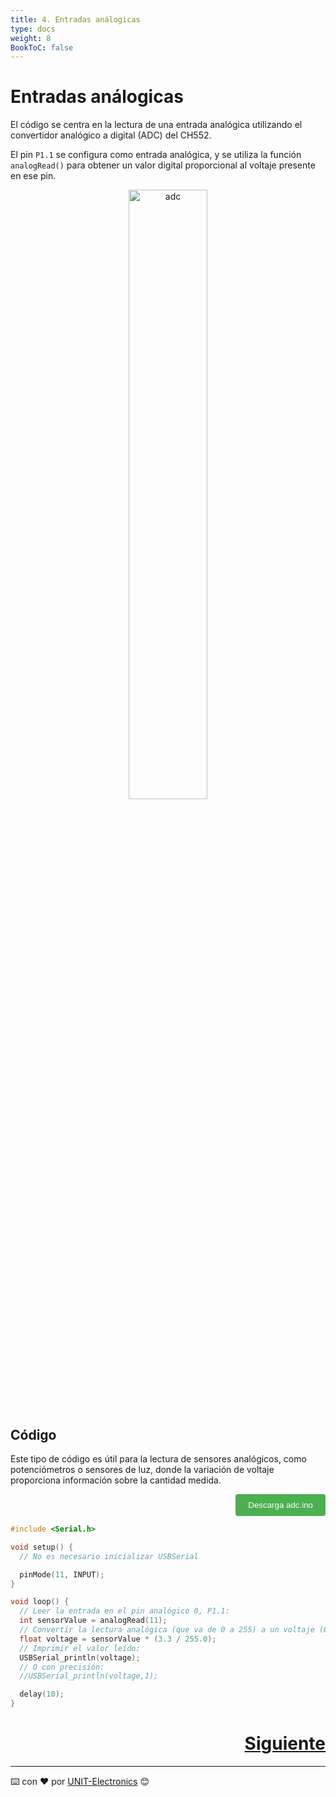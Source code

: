 ```yaml
---
title: 4. Entradas análogicas
type: docs
weight: 8
BookToC: false
---
```


# Entradas análogicas


El código se centra en la lectura de una entrada analógica utilizando el convertidor analógico a digital (ADC) del CH552.

El pin `P1.1` se configura como entrada analógica, y se utiliza la función `analogRead()` para obtener un valor digital proporcional al voltaje presente en ese pin.
<p align="center">
<img src="/docs/4-Entradas_analogicas/images/adc.png " style="width: 50%;" alt="adc">
</p>



## Código

Este tipo de código es útil para la lectura de sensores analógicos, como potenciómetros o sensores de luz, donde la variación de voltaje proporciona información sobre la cantidad medida.

<div style="text-align: right;">
    <a href="/docs/8-Entradas_analogicas/code/adc.ino" download="adc.ino">
        <button style="background-color: #4CAF50; color: white; padding: 10px 20px; border: none; border-radius: 4px; cursor: pointer;">
            Descarga adc.ino 
        </button>
    </a>
</div>

```c
#include <Serial.h>

void setup() {
  // No es necesario inicializar USBSerial

  pinMode(11, INPUT);
}

void loop() {
  // Leer la entrada en el pin analógico 0, P1.1:
  int sensorValue = analogRead(11);
  // Convertir la lectura analógica (que va de 0 a 255) a un voltaje (0 a 3.3V):
  float voltage = sensorValue * (3.3 / 255.0);
  // Imprimir el valor leído:
  USBSerial_println(voltage);
  // O con precisión:
  //USBSerial_println(voltage,1);

  delay(10);
}
```


<div style="text-align: right">
    <h1><a href="/docs/9-controlador_pwm/">Siguiente</a></h>
</div>


---
⌨️ con ❤️ por [UNIT-Electronics](https://github.com/UNIT-Electronics) 😊